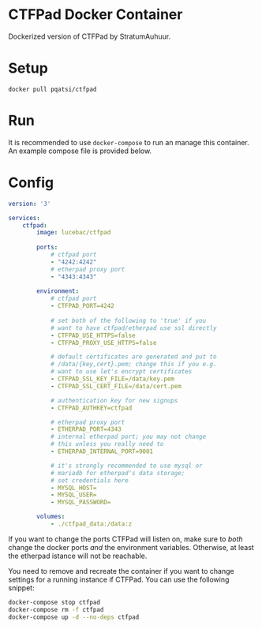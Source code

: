 # CTFPad Docker Container
Dockerized version of CTFPad by StratumAuhuur.

# Setup
`docker pull pqatsi/ctfpad`

# Run
It is recommended to use `docker-compose` to run an manage this container. An example compose file is provided below.

# Config
```yml
version: '3'

services:
    ctfpad:
        image: lucebac/ctfpad
        
        ports:
            # ctfpad port
            - "4242:4242"
            # etherpad proxy port
            - "4343:4343"
            
        environment:
            # ctfpad port
            - CTFPAD_PORT=4242
            
            # set both of the following to 'true' if you
            # want to have ctfpad/etherpad use ssl directly
            - CTFPAD_USE_HTTPS=false
            - CTFPAD_PROXY_USE_HTTPS=false

            # default certificates are generated and put to
            # /data/{key,cert}.pem; change this if you e.g.
            # want to use let's encrypt certificates
            - CTFPAD_SSL_KEY_FILE=/data/key.pem
            - CTFPAD_SSL_CERT_FILE=/data/cert.pem

            # authentication key for new signups
            - CTFPAD_AUTHKEY=ctfpad

            # etherpad proxy port
            - ETHERPAD_PORT=4343
            # internal etherpad port; you may not change 
            # this unless you really need to
            - ETHERPAD_INTERNAL_PORT=9001

            # it's strongly recommended to use mysql or 
            # mariadb for etherpad's data storage; 
            # set credentials here
            - MYSQL_HOST=
            - MYSQL_USER=
            - MYSQL_PASSWORD=

        volumes:
            - ./ctfpad_data:/data:z
```
If you want to change the ports CTFPad will listen on, make sure to *both* change the docker ports *and* the environment variables. Otherwise, at least the etherpad istance will not be reachable.

You need to remove and recreate the container if you want to change settings for a running instance if CTFPad. You can use the following snippet:
```sh
docker-compose stop ctfpad
docker-compose rm -f ctfpad
docker-compose up -d --no-deps ctfpad
```
